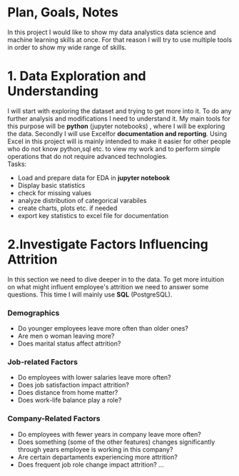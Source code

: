 # Plan, Goals, Notes
In this project I would like to show my data analystics data science and machine learning skills at once. For that reason I will try to use multiple tools in order to show my wide range of skills.

# 1. Data Exploration and Understanding
I will start with exploring the dataset and trying to get more into it. To do any further analysis and modifications I need to understand it. My main tools for this purpose will be **python** (jupyter notebooks) , where I will be exploring the data. Secondly I will use Excelfor **documentation and reporting**. Using Excel in this project will is mainly intended to make it easier for other people who do not know python,sql etc. to view my work and to perform simple operations that do not require advanced technologies.    
Tasks:
* Load and prepare data for EDA in **jupyter notebook**
* Display basic statistics
* check for missing values
* analyze distribution of categorical varabiles
* create charts, plots etc. if needed
* export key statistics to excel file for documentation

# 2.Investigate Factors Influencing Attrition
In this section we need to dive deeper in to the data. To get more intuition on what might influent employee's attrition we need to answer some questions. This time I will mainly use **SQL** (PostgreSQL).
###  Demographics
* Do younger employees leave more often than older ones?
* Are men o woman leaving more?
* Does marital status affect attrition?
### Job-related Factors
* Do employees with lower salaries leave more often?
* Does job satisfaction impact attrition?
* Does distance from home matter?
* Does work-life balance play a role?
### Company-Related Factors
* Do employees with fewer years in company leave more often?
* Does something (some of the other features) changes significantly through years employee is working in this company? 
* Are certain departaments experiencing more attrition?
* Does frequent job role change impact attrition?
  ...
